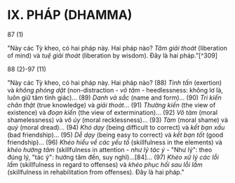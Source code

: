 # IX. PHÁP (DHAMMA)

87 (1)

"Này các Tỳ kheo, có hai pháp này. Hai pháp nào? *Tâm giải thoát* (liberation of mind) và *tuệ giải thoát* (liberation by wisdom). Đây là hai pháp."[^309]

88 (2)-97 (11)

"Này các Tỳ kheo, có hai pháp này. Hai pháp nào? (88) *Tinh tấn* (exertion) và *không phóng dật* (non-distraction - *vô tâm* - heedlessness: không lơ là, luôn giữ tâm tỉnh giác)... (89) *Danh và sắc* (name and form)... (90) *Tri kiến chân thật* (true knowledge) và *giải thoát*... (91) *Thường kiến* (the view of existence) và *đoạn kiến* (the view of extermination)... (92) *Vô tàm* (moral shamelessness) và *vô úy* (moral recklessness)... (93) *Tàm* (moral shame) và *quý* (moral dread)... (94) *Khó dạy* (being difficult to correct) và *kết bạn xấu* (bad friendship)... (95) *Dễ dạy* (being easy to correct) và *kết bạn tốt* (good friendship)... (96) *Khéo hiểu về các yếu tố* (skillfulness in the elements) và *khéo hướng tâm* (skillfulness in attention - *như lý tác ý* - "Như lý": theo đúng lý, "tác ý": hướng tâm đến, suy nghĩ)...[84]... (97) *Khéo xử lý các lỗi lầm* (skillfulness in regard to offenses) và *khéo phục hồi sau lỗi lầm* (skillfulness in rehabilitation from offenses). Đây là hai pháp."
